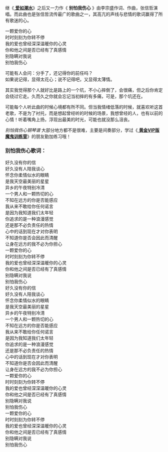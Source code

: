 

继《[ **爱如潮水**](Music-5860-爱如潮水-张信哲.html "爱如潮水")》之后又一力作《 **别怕我伤心**
》由李宗盛作词、作曲，张信哲演唱。而此曲也是张信哲流传最广的歌曲之一，其高亢的声线与悲情的歌词赢得了所有歌迷的心。

一颗爱你的心  
时时刻刻为你转不停  
我的爱也曾经深深温暖你的心灵  
你和他之间是否已经有了真感情  
别隐瞒对我说  
别怕我伤心

可能有人会问：分手了，还记得你的前任吗？  
如果说记得，显得太花心；说不记得吧，又显得太薄情。

其实我觉得那个人就好比是路上的一个坑，不小心摔倒了，会很痛，但之后你肯定会绕过它走。久而久之你就会忘记当初摔的有多痛，可是，那个坑还在。

可能每个人听此曲的时候心境都有所不同。但当我情绪低落的时候，就喜欢听这首老歌，不是为了衬托，而是想起曾经听的时候的场景，我想曾经的人，也有以前的心情！听着嘴角上扬，浮现出最美的时光，可能也就没那么沮丧。

_别怕我伤心钢琴谱_ 大部分地方都不是很难，主要是间奏部分，学过《[
**黄金VIP版魔鬼训练营**](/sale-47-EOP魔鬼训练营黄金VIP版.html)》的朋友勤加练习哦！

### 别怕我伤心歌词：

好久没有你的信  
好久没有人陪我谈心  
怀念你柔情似水的眼睛  
是我天空最美丽的星星  
异乡的午夜特别冷清  
一个男人和一颗热切的心  
不知在远方的你是否能感应  
我从来不敢给你任何诺言  
是因为我知道我们太年轻  
你追求的是一种浪漫感觉  
还是那不必负责任的热情  
心中的话到现在才对你表明  
不知道你是否会因此而清醒  
让身在远方的我不必为你担心  
一颗爱你的心  
时时刻刻为你转不停  
我的爱也曾经深深温暖你的心灵  
你和他之间是否已经有了真感情  
别隐瞒对我说  
别怕我伤心  
好久没有你的信  
好久没有人陪我谈心  
怀念你柔情似水的眼睛  
是我天空最美丽的星星  
异乡的午夜特别冷清  
一个男人和一颗热切的心  
不知在远方的你是否能感应  
我从来不敢给你任何诺言  
是因为我知道我们太年轻  
你追求的是一种浪漫感觉  
还是那不必负责任的热情  
心中的话到现在才对你表明  
不知道你是否会因此而清醒  
让身在远方的我不必为你担心  
一颗爱你的心  
时时刻刻为你转不停  
我的爱也曾经深深温暖你的心灵  
你和他之间是否已经有了真感情  
别隐瞒对我说  
别怕我伤心  
一颗爱你的心  
时时刻刻为你转不停  
我的爱也曾经深深温暖你的心灵  
你和他之间是否已经有了真感情  
别隐瞒对我说  
别怕我伤心

